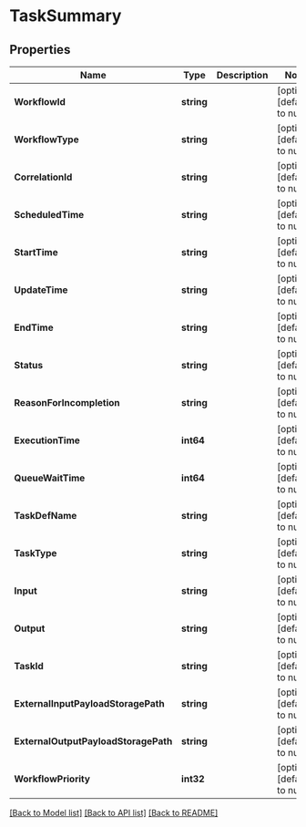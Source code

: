 # TaskSummary

## Properties
Name | Type | Description | Notes
------------ | ------------- | ------------- | -------------
**WorkflowId** | **string** |  | [optional] [default to null]
**WorkflowType** | **string** |  | [optional] [default to null]
**CorrelationId** | **string** |  | [optional] [default to null]
**ScheduledTime** | **string** |  | [optional] [default to null]
**StartTime** | **string** |  | [optional] [default to null]
**UpdateTime** | **string** |  | [optional] [default to null]
**EndTime** | **string** |  | [optional] [default to null]
**Status** | **string** |  | [optional] [default to null]
**ReasonForIncompletion** | **string** |  | [optional] [default to null]
**ExecutionTime** | **int64** |  | [optional] [default to null]
**QueueWaitTime** | **int64** |  | [optional] [default to null]
**TaskDefName** | **string** |  | [optional] [default to null]
**TaskType** | **string** |  | [optional] [default to null]
**Input** | **string** |  | [optional] [default to null]
**Output** | **string** |  | [optional] [default to null]
**TaskId** | **string** |  | [optional] [default to null]
**ExternalInputPayloadStoragePath** | **string** |  | [optional] [default to null]
**ExternalOutputPayloadStoragePath** | **string** |  | [optional] [default to null]
**WorkflowPriority** | **int32** |  | [optional] [default to null]

[[Back to Model list]](../README.md#documentation-for-models) [[Back to API list]](../README.md#documentation-for-api-endpoints) [[Back to README]](../README.md)

